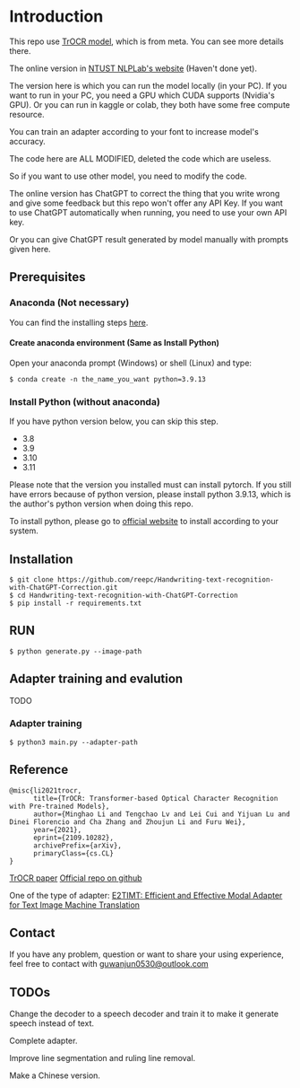 # Introduction

This repo use [TrOCR model](https://github.com/microsoft/unilm/tree/master/trocr#trocr), which is from meta.
You can see more details there.

The online version in [NTUST NLPLab's website](https://nlp.csie.ntust.edu.tw/) (Haven't done yet).

The version here is which you can run the model locally (in your PC).
If you want to run in your PC, you need a GPU which CUDA supports (Nvidia's GPU).
Or you can run in kaggle or colab, they both have some free compute resource.

You can train an adapter according to your font to increase model's accuracy.

The code here are ALL MODIFIED, deleted the code which are useless.

So if you want to use other model, you need to modify the code.

The online version has ChatGPT to correct the thing that you write wrong and give some feedback but this repo won't offer any API Key. If you want to use ChatGPT automatically when running, you need to use your own API key.

Or you can give ChatGPT result generated by model manually with prompts given here.  

## Prerequisites

### Anaconda (Not necessary)

You can find the installing steps [here](https://docs.anaconda.com/free/anaconda/install/#).

#### Create anaconda environment (Same as Install Python)

Open your anaconda prompt (Windows) or shell (Linux) and type:
```
$ conda create -n the_name_you_want python=3.9.13
```

### Install Python (without anaconda)

If you have python version below, you can skip this step.

- 3.8
- 3.9
- 3.10
- 3.11

Please note that the version you installed must can install pytorch.
If you still have errors because of python version, please install python 3.9.13, which is the author's python version when doing this repo.

To install python, please go to [official website](https://www.python.org/) to install according to your system.

## Installation

```
$ git clone https://github.com/reepc/Handwriting-text-recognition-with-ChatGPT-Correction.git
$ cd Handwriting-text-recognition-with-ChatGPT-Correction
$ pip install -r requirements.txt
```

## RUN
```
$ python generate.py --image-path
```

## Adapter training and evalution
TODO
### Adapter training
```
$ python3 main.py --adapter-path 
```

## Reference

```
@misc{li2021trocr,
      title={TrOCR: Transformer-based Optical Character Recognition with Pre-trained Models}, 
      author={Minghao Li and Tengchao Lv and Lei Cui and Yijuan Lu and Dinei Florencio and Cha Zhang and Zhoujun Li and Furu Wei},
      year={2021},
      eprint={2109.10282},
      archivePrefix={arXiv},
      primaryClass={cs.CL}
}
```

[TrOCR paper](https://arxiv.org/abs/2109.10282)
[Official repo on github](https://github.com/microsoft/unilm/tree/master/trocr#trocr)

One of the type of adapter: [E2TIMT: Efficient and Effective Modal Adapter for Text Image Machine Translation](https://arxiv.org/abs/2305.05166)

## Contact
If you have any problem, question or want to share your using experience, feel free to contact with guwanjun0530@outlook.com

## TODOs
Change the decoder to a speech decoder and train it to make it generate speech instead of text.

Complete adapter.

Improve line segmentation and ruling line removal.

Make a Chinese version.
